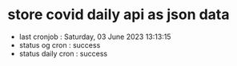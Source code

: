 # store covid daily api as json data

- last cronjob : Saturday, 03 June 2023 13:13:15
- status og cron : success
- status daily cron : success
      
      